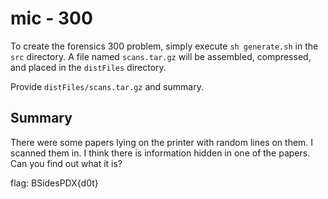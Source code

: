 # mic - 300

To create the forensics 300 problem, simply execute `sh generate.sh` in the `src` directory. A file named `scans.tar.gz` will be assembled, compressed, and placed in the `distFiles` directory.

Provide `distFiles/scans.tar.gz` and summary.

## Summary

There were some papers lying on the printer with random lines on them. I scanned them in. I think there is information hidden in one of the papers. Can you find out what it is?

flag: BSidesPDX{d0t}
